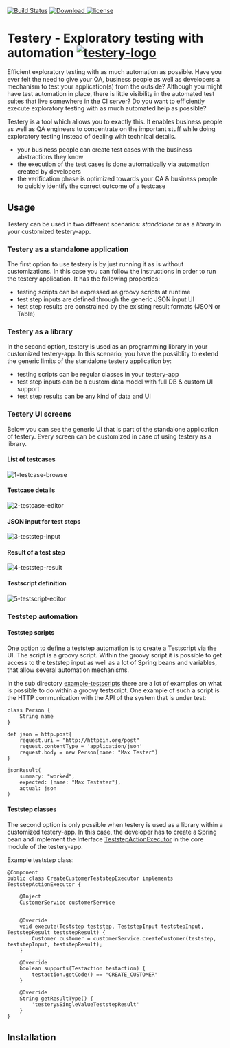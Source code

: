 [![Build Status](https://travis-ci.com/mariodavid/testery.svg?branch=master)](https://travis-ci.com/mariodavid/testery)
[ ![Download](https://api.bintray.com/packages/mariodavid/cuba-components/testery/images/download.svg) ](https://bintray.com/mariodavid/cuba-components/testery/_latestVersion)
[![license](https://img.shields.io/badge/license-Apache%20License%202.0-blue.svg?style=flat)](http://www.apache.org/licenses/LICENSE-2.0)

Testery - Exploratory testing with automation [![testery-logo](https://github.com/mariodavid/testery/blob/master/img/logo/testery-logo-512.png)](https://github.com/mariodavid/testery)
======================

Efficient exploratory testing with as much automation as possible. Have you ever felt the need to give your
QA, business people as well as developers a mechanism to test your application(s) from the outside? Although you
might have test automation in place, there is little visibility in the automated test suites that live somewhere in the CI server?
Do you want to efficiently execute exploratory testing with as much automated help as possible?

Testery is a tool which allows you to exactly this. It enables business people as well as QA engineers to concentrate
on the important stuff while doing exploratory testing instead of dealing with technical details.

* your business people can create test cases with the business abstractions they know
* the execution of the test cases is done automatically via automation created by developers
* the verification phase is optimized towards your QA & business people to quickly identify the correct outcome of a testcase

## Usage

Testery can be used in two different scenarios: *standalone* or as a *library* in your customized testery-app.


### Testery as a standalone application

The first option to use testery is by just running it as is without customizations. In this case you can follow the instructions
in order to run the testery application. It has the following properties:

* testing scripts can be expressed as groovy scripts at runtime
* test step inputs are defined through the generic JSON input UI
* test step results are constrained by the existing result formats (JSON or Table)


### Testery as a library
In the second option, testery is used as an programming library in your customized testery-app. In this scenario, you have the possiblity
to extend the generic limits of the standalone testery application by:

* testing scripts can be regular classes in your testery-app
* test step inputs can be a custom data model with full DB & custom UI support
* test step results can be any kind of data and UI 


### Testery UI screens

Below you can see the generic UI that is part of the standalone application of testery. Every screen can
be customized in case of using testery as a library.

#### List of testcases
![1-testcase-browse](https://github.com/mariodavid/testery/blob/master/img/1-testcase-browse.png)

#### Testcase details
![2-testcase-editor](https://github.com/mariodavid/testery/blob/master/img/2-testcase-editor.png)

#### JSON input for test steps
![3-teststep-input](https://github.com/mariodavid/testery/blob/master/img/3-teststep-input.png)

#### Result of a test step
![4-teststep-result](https://github.com/mariodavid/testery/blob/master/img/4-teststep-result.png)

#### Testscript definition
![5-testscript-editor](https://github.com/mariodavid/testery/blob/master/img/5-testscript-editor.png)


### Teststep automation

#### Teststep scripts

One option to define a teststep automation is to create a Testscript via the UI.
The script is a groovy script. Within the groovy script it is possible to get access to the 
teststep input as well as a lot of Spring beans and variables, that allow several automation mechanisms.

In the sub directory [example-testscripts](https://github.com/mariodavid/testery/tree/master/example-testscripts) there are a lot
of examples on what is possible to do within a groovy testscript. One example of such a script is the HTTP communication with 
the API of the system that is under test:

```
class Person {
    String name
}

def json = http.post{
    request.uri = "http://httpbin.org/post"
    request.contentType = 'application/json'
    request.body = new Person(name: "Max Tester")
}

jsonResult(
    summary: "worked",
    expected: [name: "Max Testster"],
    actual: json
)
```


#### Teststep classes

The second option is only possible when testery is used as a library within a customized testery-app.
In this case, the developer has to create a Spring bean and implement the Interface [TeststepActionExecutor](https://github.com/mariodavid/testery/blob/master/modules/global/src/de/diedavids/testery/service/TeststepActionExecutor.java) in the core module of the testery-app.

Example teststep class:

```
@Component
public class CreateCustomerTeststepExecutor implements TeststepActionExecutor {

    @Inject
    CustomerService customerService


    @Override
    void execute(Teststep teststep, TeststepInput teststepInput, TeststepResult teststepResult) {
        Customer customer = customerService.createCustomer(teststep, teststepInput, teststepResult);
    }

    @Override
    boolean supports(Testaction testaction) {
        testaction.getCode() == "CREATE_CUSTOMER"
    }

    @Override
    String getResultType() {
        'testery$SingleValueTeststepResult'
    }
}

``` 


## Installation